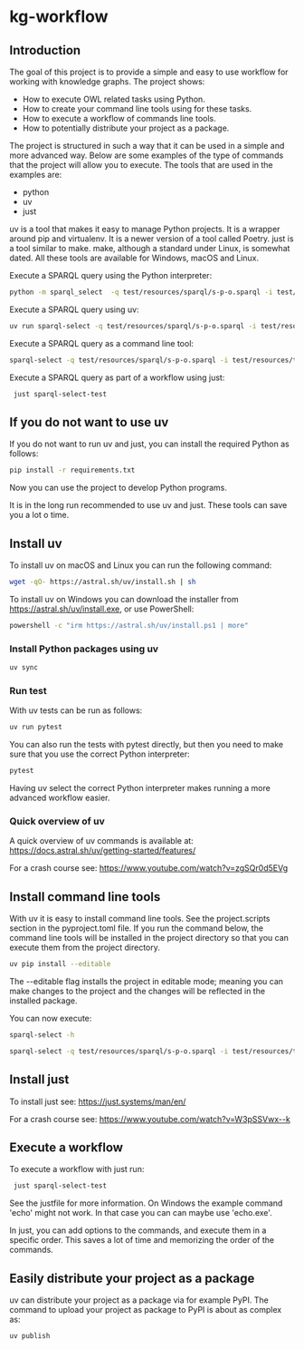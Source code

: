 # kg-workflow

## Introduction

The goal of this project is to provide a simple and easy to use workflow for working with knowledge graphs. The project
shows:

- How to execute OWL related tasks using Python.
- How to create your command line tools using for these tasks.
- How to execute a workflow of commands line tools.
- How to potentially distribute your project as a package.

The project is structured in such a way that it can be used in a simple and more advanced way. Below are some examples
of the type of commands that the project will allow you to execute. The tools that are used in the examples are:

- python
- uv
- just

uv is a tool that makes it easy to manage Python projects. It is a wrapper around pip and virtualenv. It is a newer version of a tool called Poetry. just is a tool similar to make. make, although a standard under Linux, is somewhat dated. All these tools are available for Windows, macOS and Linux.

Execute a SPARQL query using the Python interpreter:

```sh
python -m sparql_select  -q test/resources/sparql/s-p-o.sparql -i test/resources/ttl/toy.ttl -o out.csv```
```

Execute a SPARQL query using uv:

```sh
uv run sparql-select -q test/resources/sparql/s-p-o.sparql -i test/resources/ttl/toy.ttl -o out.csv
```

Execute a SPARQL query as a command line tool:

```sh
sparql-select -q test/resources/sparql/s-p-o.sparql -i test/resources/ttl/toy.ttl -o out.csv
```

Execute a SPARQL query as part of a workflow using just:

```sh
 just sparql-select-test
```

## If you do not want to use uv

If you do not want to run uv and just, you can install the required Python as follows:

```sh
pip install -r requirements.txt
```

Now you can use the project to develop Python programs.

It is in the long run recommended to use uv and just. These tools can save you a lot o time.

## Install uv

To install uv on macOS and Linux you can run the following command:

```sh
wget -qO- https://astral.sh/uv/install.sh | sh
```

To install uv on Windows you can download the installer from https://astral.sh/uv/install.exe, or use PowerShell:

```sh
powershell -c "irm https://astral.sh/uv/install.ps1 | more"
```

### Install Python packages using uv

```sh
uv sync
```

### Run test
With uv tests can be run as follows:

```sh
uv run pytest
```

You can also run the tests with pytest directly, but then you need to make sure that you use the correct Python interpreter:

```sh
pytest
```
Having uv select the correct Python interpreter makes running a more advanced workflow easier.

### Quick overview of uv

A quick overview of uv commands is available at: https://docs.astral.sh/uv/getting-started/features/

For a crash course see: https://www.youtube.com/watch?v=zgSQr0d5EVg

## Install command line tools

With uv it is easy to install command line tools. See the project.scripts section in the pyproject.toml file. If you run
the command below, the command line tools will be installed in the project directory so that you can execute them from the project directory.

```sh
uv pip install --editable
```

The --editable flag installs the project in editable mode; meaning you can make changes to the project and the changes will be reflected in the installed package.

You can now execute:

```sh
sparql-select -h
```

```sh
sparql-select -q test/resources/sparql/s-p-o.sparql -i test/resources/ttl/toy.ttl -o out.csv
```
## Install just
To install just see: https://just.systems/man/en/

For a crash course see: https://www.youtube.com/watch?v=W3pSSVwx--k

## Execute a workflow
To execute a workflow with just run:
```sh
 just sparql-select-test
```

See the justfile for more information. On Windows the example command 'echo' might not work. In that case you can can maybe use 'echo.exe'.

In just, you can add options to the commands, and execute them in a specific order. This saves a lot of time and memorizing the order of the commands.

## Easily distribute your project as a package

uv can distribute your project as a package via for example PyPI. The command to upload your project as package to PyPI
is about as complex as:

```sh
uv publish
```
